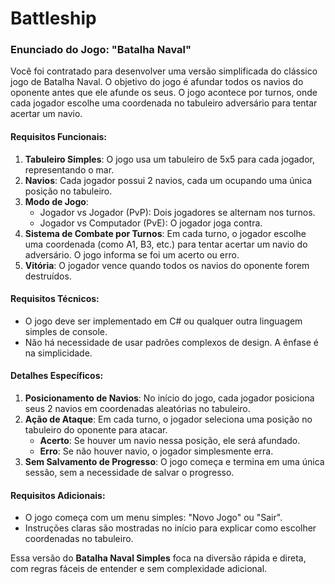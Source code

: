 # Battleship

### Enunciado do Jogo: **"Batalha Naval"**

Você foi contratado para desenvolver uma versão simplificada do clássico jogo de Batalha Naval. O objetivo do jogo é afundar todos os navios do oponente antes que ele afunde os seus. O jogo acontece por turnos, onde cada jogador escolhe uma coordenada no tabuleiro adversário para tentar acertar um navio.

#### Requisitos Funcionais:

1. **Tabuleiro Simples**: O jogo usa um tabuleiro de 5x5 para cada jogador, representando o mar. 
2. **Navios**: Cada jogador possui 2 navios, cada um ocupando uma única posição no tabuleiro.
3. **Modo de Jogo**:
    - Jogador vs Jogador (PvP): Dois jogadores se alternam nos turnos.
    - Jogador vs Computador (PvE): O jogador joga contra.
4. **Sistema de Combate por Turnos**: Em cada turno, o jogador escolhe uma coordenada (como A1, B3, etc.) para tentar acertar um navio do adversário. O jogo informa se foi um acerto ou erro.
5. **Vitória**: O jogador vence quando todos os navios do oponente forem destruídos.

#### Requisitos Técnicos:

- O jogo deve ser implementado em C# ou qualquer outra linguagem simples de console.
- Não há necessidade de usar padrões complexos de design. A ênfase é na simplicidade.

#### Detalhes Específicos:

1. **Posicionamento de Navios**: No início do jogo, cada jogador posiciona seus 2 navios em coordenadas aleatórias no tabuleiro.
2. **Ação de Ataque**: Em cada turno, o jogador seleciona uma posição no tabuleiro do oponente para atacar.
    - **Acerto**: Se houver um navio nessa posição, ele será afundado.
    - **Erro**: Se não houver navio, o jogador simplesmente erra.
3. **Sem Salvamento de Progresso**: O jogo começa e termina em uma única sessão, sem a necessidade de salvar o progresso.

#### Requisitos Adicionais:

- O jogo começa com um menu simples: "Novo Jogo" ou "Sair".
- Instruções claras são mostradas no início para explicar como escolher coordenadas no tabuleiro.

Essa versão do **Batalha Naval Simples** foca na diversão rápida e direta, com regras fáceis de entender e sem complexidade adicional.
